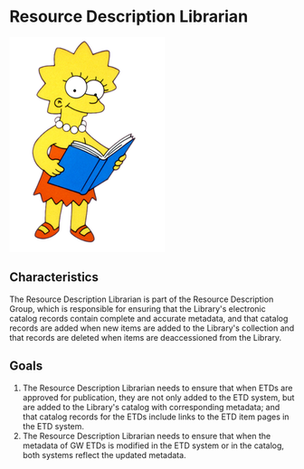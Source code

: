 # Resource Description Librarian

![headshot](images/resource-description-librarian.png)

## Characteristics
The Resource Description Librarian is part of the Resource Description Group, which is responsible for ensuring that the Library's electronic catalog records contain complete and accurate metadata, and that catalog records are added when new items are added to the Library's collection and that records are deleted when items are deaccessioned from the Library.

## Goals
1. The Resource Description Librarian needs to ensure that when ETDs are approved for publication, they are not only added to the ETD system, but are added to the Library's catalog with corresponding metadata; and that catalog records for the ETDs include links to the ETD item pages in the ETD system.
2. The Resource Description Librarian needs to ensure that when the metadata of GW ETDs is modified in the ETD system or in the catalog, both systems reflect the updated metadata.
